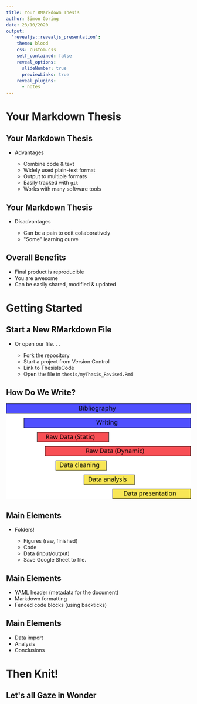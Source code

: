 ```yaml
---
title: Your RMarkdown Thesis
author: Simon Goring
date: 23/10/2020
output:
  'revealjs::revealjs_presentation':
    theme: blood
    css: custom.css
    self_contained: false
    reveal_options:
      slideNumber: true
      previewLinks: true
    reveal_plugins:
      - notes
---
```


# Your Markdown Thesis

## Your Markdown Thesis

- Advantages

  - Combine code & text
  - Widely used plain-text format
  - Output to multiple formats
  - Easily tracked with `git`
  - Works with many software tools

## Your Markdown Thesis

- Disadvantages

  - Can be a pain to edit collaboratively
  - "Some" learning curve

## Overall Benefits

- Final product is reproducible
- You are awesome
- Can be easily shared, modified & updated

# Getting Started

## Start a New RMarkdown File

- Or open our file. . .

  - Fork the repository
  - Start a project from Version Control
  - Link to ThesisIsCode
  - Open the file in `thesis/myThesis_Revised.Rmd`

## How Do We Write?

![](../images/paperSections.svg)

## Main Elements

- Folders!

  - Figures (raw, finished)
  - Code
  - Data (input/output)
  - Save Google Sheet to file.

## Main Elements

- YAML header (metadata for the document)
- Markdown formatting
- Fenced code blocks (using backticks)

## Main Elements

- Data import
- Analysis
- Conclusions

# Then Knit!

## Let's all Gaze in Wonder
